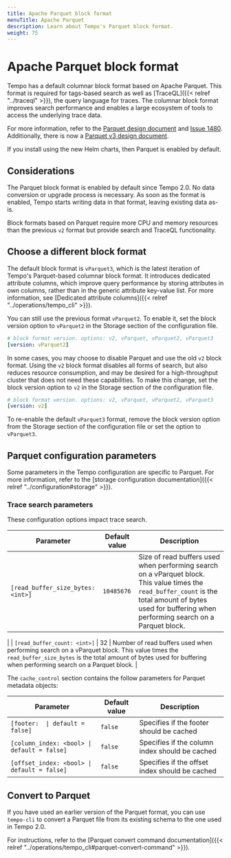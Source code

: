 ```yaml
---
title: Apache Parquet block format
menuTitle: Apache Parquet
description: Learn about Tempo's Parquet block format.
weight: 75
---
```


# Apache Parquet block format


Tempo has a default columnar block format based on Apache Parquet. This format is required for tags-based search as well as [TraceQL]({{< relref "../traceql" >}}), the query language for traces. The columnar block format improves search performance and enables a large ecosystem of tools to access the underlying trace data.

For more information, refer to the [Parquet design document](https://github.com/grafana/tempo/blob/main/docs/design-proposals/2022-04%20Parquet.md) and [Issue 1480](https://github.com/grafana/tempo/issues/1480).
Additionally, there is now a [Parquet v3 design document](https://github.com/grafana/tempo/blob/main/docs/design-proposals/2023-05%20vParquet3.md).

If you install using the new Helm charts, then Parquet is enabled by default.

## Considerations

The Parquet block format is enabled by default since Tempo 2.0. No data conversion or upgrade process is necessary. As soon as the format is enabled, Tempo starts writing data in that format, leaving existing data as-is.

Block formats based on Parquet require more CPU and memory resources than the previous `v2` format but provide search and TraceQL functionality.

## Choose a different block format

The default block format is `vParquet3`, which is the latest iteration of Tempo's Parquet-based columnar block format.
It introduces dedicated attribute columns, which improve query performance by storing attributes in own columns,
rather than in the generic attribute key-value list.
For more information, see [Dedicated attribute columns]({{< relref "../operations/tempo_cli" >}}).

You can still use the previous format `vParquet2`.
To enable it, set the block version option to `vParquet2` in the Storage section of the configuration file.

```yaml
# block format version. options: v2, vParquet, vParquet2, vParquet3
[version: vParquet2]
```

In some cases, you may choose to disable Parquet and use the old `v2` block format. Using the `v2` block format disables all forms of search, but also reduces resource consumption, and may be desired for a high-throughput cluster that does not need these capabilities. To make this change, set the block version option to `v2` in the Storage section of the configuration file.

```yaml
# block format version. options: v2, vParquet, vParquet2, vParquet3
[version: v2]
```

To re-enable the default `vParquet3` format, remove the block version option from the Storage section of the configuration file or set the option to `vParquet3`.

## Parquet configuration parameters

Some parameters in the Tempo configuration are specific to Parquet.
For more information, refer to the [storage configuration documentation]({{< relref "../configuration#storage" >}}).

### Trace search parameters

These configuration options impact trace search.

| Parameter | Default value | Description |
| --- | --- | --- |
| `[read_buffer_size_bytes: <int>]` | `10485676` | Size of read buffers used when performing search on a vParquet block. This value times the `read_buffer_count`  is the total amount of bytes used for buffering when performing search on a Parquet block.
 |
| `[read_buffer_count: <int>]` | 32 | Number of read buffers used when performing search on a vParquet block. This value times the `read_buffer_size_bytes` is the total amount of bytes used for buffering when performing search on a Parquet block.
 |

The `cache_control` section contains the follow parameters for Parquet metadata objects:

| Parameter | Default value | Description |
| --- | --- | --- |
| <code>[footer: <bool> \| default = false]</code> | `false` | Specifies if the footer should be cached |
| `[column_index: <bool> \| default = false]` | `false` | Specifies if the column index should be cached |
| `[offset_index: <bool> \| default = false]` | `false` | Specifies if the offset index should be cached |

## Convert to Parquet

If you have used an earlier version of the Parquet format, you can use `tempo-cli` to convert a Parquet file from its existing schema to the one used in Tempo 2.0.

For instructions, refer to the [Parquet convert command documentation]({{< relref "../operations/tempo_cli#parquet-convert-command" >}}).
